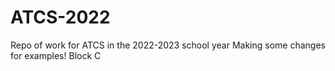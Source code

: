 # ATCS-2022
Repo of work for ATCS in the 2022-2023 school year
Making some changes for examples!
Block C